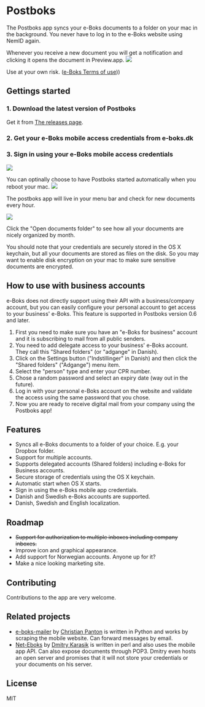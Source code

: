 # Postboks
The Postboks app syncs your e-Boks documents to a folder on your mac in the background. You never have to log in to the e-Boks website using NemID again.


Whenever you receive a new document you will get a notification and clicking it opens the document in Preview.app.
<img src="screenshots/new_document_notification.png" />

Use at your own risk. ([e-Boks Terms of use](http://www.e-boks.dk/signup_terms.aspx?type=enduser)))

## Gettings started

### 1. Download the latest version of Postboks
Get it from [The releases page](https://github.com/olegam/Postboks/releases/latest).


### 2. Get your e-Boks mobile access credentials from e-boks.dk

### 3. Sign in using your e-Boks mobile access credentials
<img src="screenshots/sign_in.png" />


You can optinally choose to have Postboks started automatically when you reboot your mac.
<img src="screenshots/settings_general.png" />

The postboks app will live in your menu bar and check for new documents every hour.

<img src="screenshots/menu_bar.png" />

Click the "Open documents folder" to see how all your documents are nicely organized by month.

You should note that your credentials are securely stored in the OS X keychain, but all your documents are stored as files on the disk. So you may want to enable disk encryption on your mac to make sure sensitive documents are encrypted.


## How to use with business accounts

e-Boks does not directly support using their API with a business/company account, but you can easily configure your personal account to get access to your business' e-Boks. This feature is supported in Postboks version 0.6 and later.

1. First you need to make sure you have an "e-Boks for business" account and it is subscribing to mail from all public senders.
1. You need to add delegate access to your business' e-Boks account. They call this "Shared folders" (or "adgange" in Danish).
1. Click on the Settings button ("Indstillinger" in Danish) and then click the "Shared folders" ("Adgange") menu item.
1. Select the "person" type and enter your CPR number.
1. Chose a random password and select an expiry date (way out in the future).
1. Log in with your personal e-Boks account on the website and validate the access using the same password that you chose.
1. Now you are ready to receive digital mail from your company using the Postboks app!

## Features

- Syncs all e-Boks documents to a folder of your choice. E.g. your Dropbox folder.
- Support for multiple accounts.
- Supports delegated accounts (Shared folders) including e-Boks for Business accounts.
- Secure storage of credentials using the OS X keychain.
- Automatic start when OS X starts.
- Sign in using the e-Boks mobile app credentials.
- Danish and Swedish e-Boks accounts are supported.
- Danish, Swedish and English localization.

## Roadmap
- ~~Support for authorization to multiple inboxes including company inboxes.~~
- Improve icon and graphical appearance.
- Add support for Norwegian accounts. Anyone up for it?
- Make a nice looking marketing site.

## Contributing

Contributions to the app are very welcome.

## Related projects

- [e-boks-mailer](https://github.com/christianpanton/eboks-mailer) by [Christian Panton](https://twitter.com/christianpanton) is written in Python and works by scraping the mobile website. Can forward messages by email.
- [Net-Eboks](https://github.com/dk/Net-Eboks) by [Dmitry Karasik](https://twitter.com/dmitrykarasik) is written in perl and also uses the mobile app API. Can also expose documents through POP3. Dmitry even hosts an open server and promises that it will not store your credentials or your documents on his server.

## License
MIT

